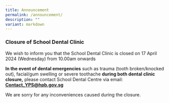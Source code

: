 ```yaml
---
title: Announcement
permalink: /announcement/
description: ""
variant: markdown
---
```

### Closure of School Dental Clinic 

We wish to inform you that the School Dental Clinic is closed on 17 April 2024 (Wednesday) from 10.00am onwards

**In the event of dental emergencies** such as trauma (tooth broken/knocked out), facial/gum swelling or severe toothache **during both dental clinic closure,** please contact School Dental Centre via email:  **[Contact\_YPS@hpb.gov.sg](mailto:Contact_YPS@hpb.gov.sg)**

We are sorry for any inconveniences caused during the closure.
